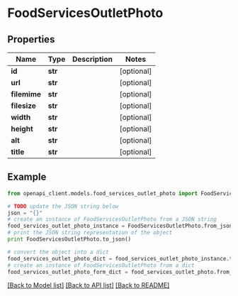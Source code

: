 # FoodServicesOutletPhoto


## Properties

Name | Type | Description | Notes
------------ | ------------- | ------------- | -------------
**id** | **str** |  | [optional] 
**url** | **str** |  | [optional] 
**filemime** | **str** |  | [optional] 
**filesize** | **str** |  | [optional] 
**width** | **str** |  | [optional] 
**height** | **str** |  | [optional] 
**alt** | **str** |  | [optional] 
**title** | **str** |  | [optional] 

## Example

```python
from openapi_client.models.food_services_outlet_photo import FoodServicesOutletPhoto

# TODO update the JSON string below
json = "{}"
# create an instance of FoodServicesOutletPhoto from a JSON string
food_services_outlet_photo_instance = FoodServicesOutletPhoto.from_json(json)
# print the JSON string representation of the object
print FoodServicesOutletPhoto.to_json()

# convert the object into a dict
food_services_outlet_photo_dict = food_services_outlet_photo_instance.to_dict()
# create an instance of FoodServicesOutletPhoto from a dict
food_services_outlet_photo_form_dict = food_services_outlet_photo.from_dict(food_services_outlet_photo_dict)
```
[[Back to Model list]](../README.md#documentation-for-models) [[Back to API list]](../README.md#documentation-for-api-endpoints) [[Back to README]](../README.md)


